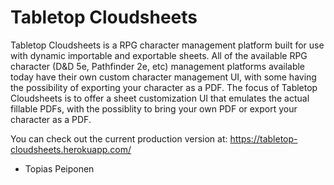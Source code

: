 # Tabletop Cloudsheets

Tabletop Cloudsheets is a RPG character management platform built for use with dynamic importable and exportable sheets. All of the available RPG character (D&D 5e, Pathfinder 2e, etc) management platforms available today have their own custom character management UI, with some having the possibility of exporting your character as a PDF. The focus of Tabletop Cloudsheets is to offer a sheet customization UI that emulates the actual fillable PDFs, with the possiblity to bring your own PDF or export your character as a PDF.

You can check out the current production version at: https://tabletop-cloudsheets.herokuapp.com/

- Topias Peiponen
